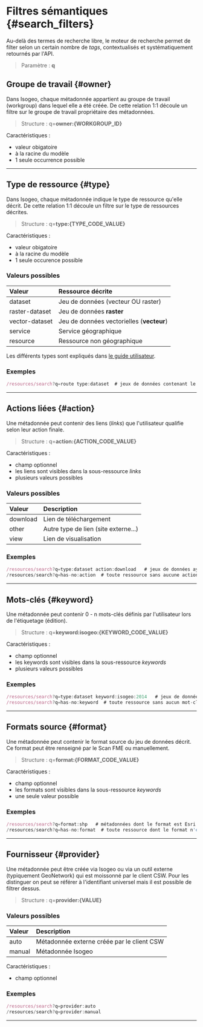 # Filtres sémantiques {#search_filters}

Au-delà des termes de recherche libre, le moteur de recherche permet de filter selon un certain nombre de _tags_, contextualisés et systématiquement retournés par l'API.

> Paramètre : **q**

## Groupe de travail {#owner}

Dans Isogeo, chaque métadonnée appartient au groupe de travail (workgroup) dans lequel elle a été créée. De cette relation 1:1 découle un filtre sur le groupe de travail propriétaire des métadonnées.

> Structure : q=**owner:{WORKGROUP_ID}**

Caractéristiques :
* valeur obigatoire
* à la racine du modèle
* 1 seule occurrence possible

---

## Type de ressource {#type}

Dans Isogeo, chaque métadonnée indique le type de ressource qu'elle décrit. De cette relation 1:1 découle un filtre sur le type de ressources décrites.

> Structure : q=**type:{TYPE_CODE_VALUE}**

Caractéristiques :
* valeur obigatoire
* à la racine du modèle
* 1 seule occurence possible

### Valeurs possibles

| Valeur         | Ressource décrite                         |
| :------------- | :---------------------------------------- |
| dataset        | Jeu de données (vecteur OU raster)        |
| raster-dataset | Jeu de données **raster**                 |
| vector-dataset | Jeu de données vectorielles (**vecteur**) |
| service        | Service géographique                      |
| resource       | Ressource non géographique                |

Les différents types sont expliqués dans [le guide utilisateur](http://help.isogeo.com/fr/features/documentation/#les-diff%C3%A9rents-types-de-ressources).

### Exemples

```js
/resources/search?q=route type:dataset  # jeux de données contenant le mot 'routes'
```

---

## Actions liées {#action}
 
Une métadonnée peut contenir des liens (_links_) que l'utilisateur qualifie selon leur action finale.

> Structure : q=**action:{ACTION_CODE_VALUE}**

Caractéristiques :
* champ optionnel
* les liens sont visibles dans la sous-ressource _links_
* plusieurs valeurs possibles


### Valeurs possibles

| Valeur   | Description                          |
| :------- | :----------------------------------- |
| download | Lien de téléchargement               |
| other    | Autre type de lien (site externe...) |
| view     | Lien de visualisation                |

### Exemples

```js
/resources/search?q=type:dataset action:download   # jeux de données ayant au moins un lien de téléchargement
/resources/search?q=has-no:action  # toute ressource sans aucune action
```

---

## Mots-clés {#keyword}
 
Une métadonnée peut contenir 0 - n mots-clés définis par l'utilisateur lors de l'étiquetage (édition).

> Structure : q=**keyword:isogeo:{KEYWORD_CODE_VALUE}**

Caractéristiques :
* champ optionnel
* les keywords sont visibles dans la sous-ressource _keywords_
* plusieurs valeurs possibles

### Exemples

```js
/resources/search?q=type:dataset keyword:isogeo:2014   # jeux de données ayant le mot-clé '2014'
/resources/search?q=has-no:keyword  # toute ressource sans aucun mot-clé
```

---

## Formats source {#format}
 
Une métadonnée peut contenir le format source du jeu de données décrit. Ce format peut être renseigné par le Scan FME ou manuellement.

> Structure : q=**format:{FORMAT_CODE_VALUE}**

Caractéristiques :
* champ optionnel
* les formats  sont visibles dans la sous-ressource _keywords_
* une seule valeur possible

### Exemples

```js
/resources/search?q=format:shp   # métadonnées dont le format est Esri Shapefiles
/resources/search?q=has-no:format  # toute ressource dont le format n'est pas décrit
```

---

## Fournisseur {#provider}
 
Une métadonnée peut être créée via Isogeo ou via un outil externe (typiquement GeoNetwork) qui est moissonné par le client CSW. Pour les distinguer on peut se référer à l'identifiant universel mais il est possible de filtrer dessus.

> Structure : q=**provider:{VALUE}**

### Valeurs possibles

| Valeur   | Description                                |
| :------- | :----------------------------------------- |
| auto     | Métadonnée externe créée par le client CSW |
| manual   | Métadonnée Isogeo                          |

Caractéristiques :
* champ optionnel

### Exemples

```js
/resources/search?q=provider:auto
/resources/search?q=provider:manual
```

---
